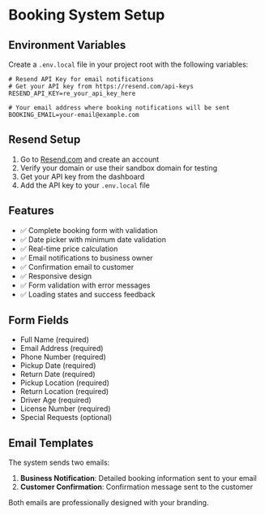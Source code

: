 # Booking System Setup

## Environment Variables

Create a `.env.local` file in your project root with the following variables:

```env
# Resend API Key for email notifications
# Get your API key from https://resend.com/api-keys
RESEND_API_KEY=re_your_api_key_here

# Your email address where booking notifications will be sent
BOOKING_EMAIL=your-email@example.com
```

## Resend Setup

1. Go to [Resend.com](https://resend.com) and create an account
2. Verify your domain or use their sandbox domain for testing
3. Get your API key from the dashboard
4. Add the API key to your `.env.local` file

## Features

- ✅ Complete booking form with validation
- ✅ Date picker with minimum date validation
- ✅ Real-time price calculation
- ✅ Email notifications to business owner
- ✅ Confirmation email to customer
- ✅ Responsive design
- ✅ Form validation with error messages
- ✅ Loading states and success feedback

## Form Fields

- Full Name (required)
- Email Address (required)
- Phone Number (required)
- Pickup Date (required)
- Return Date (required)
- Pickup Location (required)
- Return Location (required)
- Driver Age (required)
- License Number (required)
- Special Requests (optional)

## Email Templates

The system sends two emails:
1. **Business Notification**: Detailed booking information sent to your email
2. **Customer Confirmation**: Confirmation message sent to the customer

Both emails are professionally designed with your branding.
